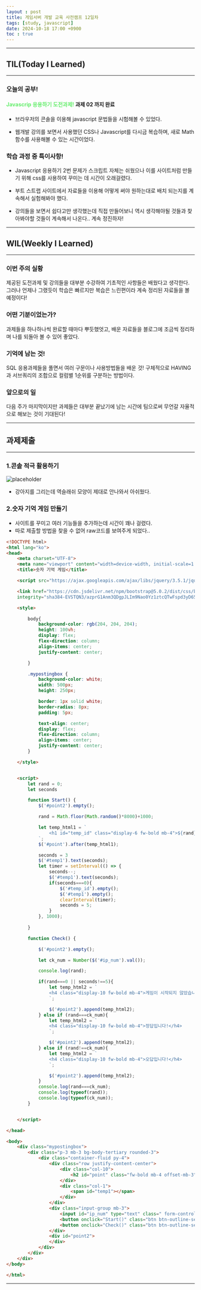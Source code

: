 ```yaml
---
layout : post
title: 게임서버 개발 교육 사전캠프 12일차
tags: [study, javascript]
date: 2024-10-18 17:00 +0900
toc : true
---
```


---

## TIL(Today I Learned)

---

### 오늘의 공부!

#### <span style="color : #66ED6d">**Javascrip 응용하기 도전과제!**</span> 과제 02 까지 완료

- 브라우저의 콘솔을 이용해 javascript 문법들을 시험해볼 수 있었다.

- 웹개발 강의를 보면서 사용했던 CSS나 Javascript를 다시금 복습하며, 새로 Math 함수를 사용해볼 수 있는 시간이었다.

### 학습 과정 중 특이사항!

- Javascript 응용하기 2번 문제가 스크립트 자체는 쉬웠으나 이를 사이트처럼 만들기 위해 css를 사용하여 꾸미는 데 시간이 오래걸렸다.

- 부트 스트랩 사이트에서 자료들을 이용해 어떻게 써야 원하는대로 배치 되는지를 계속해서 실험해봐야 했다.

- 강의들을 보면서 쉽다고만 생각했는데 직접 만들어보니 역시 생각해야될 것들과 찾아봐야할 것들이 계속해서 나온다.. 계속 정진하자!

---

## WIL(Weekly I Learned)

---

### 이번 주의 실황

제공된 도전과제 및 강의들을 대부분 수강하여 기초적인 사항들은 배웠다고 생각한다.  
그러나 언제나 그랬듯이 학습은 빠르지만 복습은 느린편이라 계속 정리된 자료들을 볼 예정이다!

### 어떤 기분이었는가?

과제들을 하나하나씩 완료할 때마다 뿌듯했엇고, 배운 자료들을 블로그에 조금씩 정리하며 나를 되돌아 볼 수 있어 좋았다.  

### 기억에 남는 것!

SQL 응용과제들을 풀면서 여러 구문이나 사용방법들을 배운 것! 구체적으로 HAVING과 서브쿼리의 조합으로 컬럼별 1순위를 구분하는 방법이다.

### 앞으로의 일

다음 주가 마지막이지만 과제들은 대부분 끝났기에 남는 시간에 팀으로써 무언갈 자율적으로 해보는 것이 기대된다!

---

## 과제제출

---

### 1.콘솔 적극 활용하기

![placeholder](https://github.com/user-attachments/assets/3be34150-3cbd-4feb-ae37-3a222aa291ab "Medium example image")

- 강아지를 그리는데 역슬래쉬 모양이 제대로 안나와서 아쉬웠다.

### 2.숫자 기억 게임 만들기

- 사이트를 꾸미고 여러 기능들을 추가하는데 시간이 꽤나 걸렸다.
- 따로 제출할 방법을 찾을 수 없어 raw코드를 보여주게 되었다..

``` html
<!DOCTYPE html>
<html lang="ko">
<head>
    <meta charset="UTF-8">
    <meta name="viewport" content="width=device-width, initial-scale=1.0">
    <title>숫자 기억 게임</title>

    <script src="https://ajax.googleapis.com/ajax/libs/jquery/3.5.1/jquery.min.js"></script>

    <link href="https://cdn.jsdelivr.net/npm/bootstrap@5.0.2/dist/css/bootstrap.min.css" rel="stylesheet"
    integrity="sha384-EVSTQN3/azprG1Anm3QDgpJLIm9Nao0Yz1ztcQTwFspd3yD65VohhpuuCOmLASjC" crossorigin="anonymous">

    <style>

        body{
            background-color: rgb(204, 204, 204);
            height: 100vh;
            display: flex;
            flex-direction: column;
            align-items: center;
            justify-content: center;

        }

        .mypostingbox {
            background-color: white;
            width: 500px;
            height: 250px;

            border: 1px solid white;
            border-radius: 8px;
            padding: 5px;

            text-align: center;
            display: flex;
            flex-direction: column;
            align-items: center;
            justify-content: center;
        }

    </style>


    <script>
        let rand = 0;
        let seconds

        function Start() {
            $('#point2').empty();

            rand = Math.floor(Math.random()*8000)+1000;

            let temp_html1 = `
                <h1 id="temp_id" class="display-6 fw-bold mb-4">${rand}</h1>
            `;
            $('#point').after(temp_html1);

            seconds = 3
            $('#temp1').text(seconds);
            let timer = setInterval(() => {
                seconds--;
                $('#temp1').text(seconds);
                if(seconds===0){
                    $('#temp_id').empty();
                    $('#temp1').empty();
                    clearInterval(timer);
                    seconds = 5;
                }
            }, 1000);
            
        }

        function Check() {

            $('#point2').empty();

            let ck_num = Number($('#ip_num').val());

            console.log(rand);

            if(rand===0 || seconds!==5){
                let temp_html2 = `
                <h4 class="display-10 fw-bold mb-4">게임이 시작되지 않았습니다!</h4>
                `;

                $('#point2').append(temp_html2);
            } else if (rand===ck_num){
                let temp_html2 = `
                <h4 class="display-10 fw-bold mb-4">정답입니다!</h4>
                `;

                $('#point2').append(temp_html2);
            } else if (rand!==ck_num){
                let temp_html2 = `
                <h4 class="display-10 fw-bold mb-4">오답입니다!</h4>
                `;

                $('#point2').append(temp_html2);
            }
            console.log(rand===ck_num);
            console.log(typeof(rand));
            console.log(typeof(ck_num));
        }


    </script>

</head>

<body>
    <div class="mypostingbox">
        <div class="p-3 mb-3 bg-body-tertiary rounded-3">
            <div class="container-fluid py-4">
                <div class="row justify-content-center">
                    <div class="col-10">
                        <h2 id="point" class="fw-bold mb-4 offset-mb-3">숫자 기억 게임</h2>
                    </div>
                    <div class="col-1">
                        <span id="temp1"></span>
                    </div>
                </div>
                <div class="input-group mb-3">
                    <input id="ip_num" type="text" class=" form-control rounded-1" placeholder="숫자를 입력하세요" aria-label="숫자를 입력하세요" aria-describedby="button-addon2">
                    <button onclick="Start()" class="btn btn-outline-secondary rounded-1 ms-auto" type="button" id="button-addon1">시작</button>
                    <button onclick="Check()" class="btn btn-outline-secondary rounded-1 ms-auto" type="button" id="button-addon2">제출</button>
                </div>
                <div id="point2">
                </div>
            </div>
        </div>
    </div>
</body>

</html>
```

---